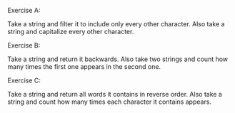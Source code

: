 Exercise A:

Take a string and filter it to include only every other character. Also take
a string and capitalize every other character.

Exercise B:

Take a string and return it backwards. Also take two strings and count how
many times the first one appears in the second one.

Exercise C:

Take a string and return all words it contains in reverse order. Also take a
string and count how many times each character it contains appears.
